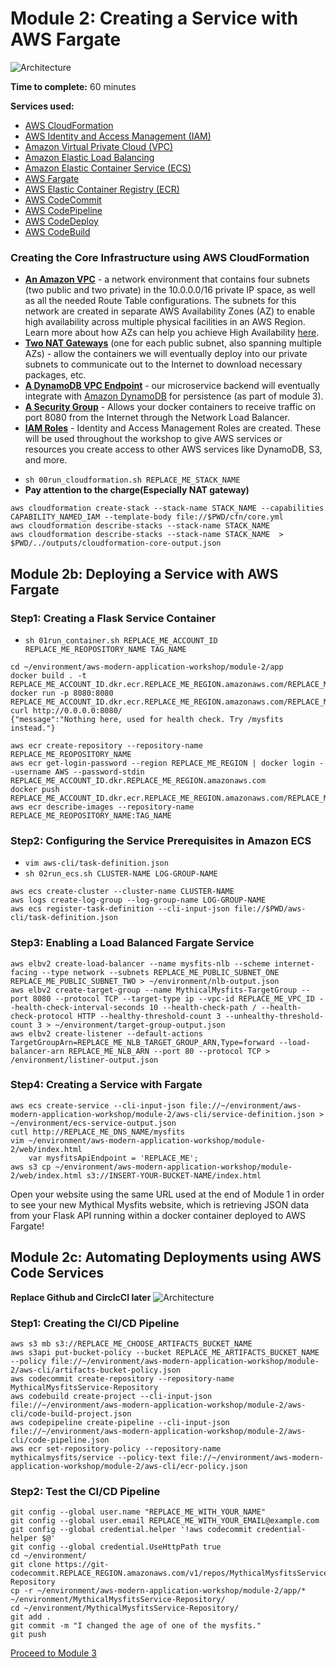# Module 2: Creating a Service with AWS Fargate

![Architecture](/images/module-2/architecture-module-2.png)

**Time to complete:** 60 minutes

**Services used:**
* [AWS CloudFormation](https://aws.amazon.com/cloudformation/)
* [AWS Identity and Access Management (IAM)](https://aws.amazon.com/iam/)
* [Amazon Virtual Private Cloud (VPC)](https://aws.amazon.com/vpc/)
* [Amazon Elastic Load Balancing](https://aws.amazon.com/elasticloadbalancing/)
* [Amazon Elastic Container Service (ECS)](https://aws.amazon.com/ecs/)
* [AWS Fargate](https://aws.amazon.com/fargate/)
* [AWS Elastic Container Registry (ECR)](https://aws.amazon.com/ecr/)
* [AWS CodeCommit](https://aws.amazon.com/codecommit/)
* [AWS CodePipeline](https://aws.amazon.com/codepipeline/)
* [AWS CodeDeploy](https://aws.amazon.com/codedeploy/)
* [AWS CodeBuild](https://aws.amazon.com/codebuild/)


### Creating the Core Infrastructure using AWS CloudFormation
* [**An Amazon VPC**](https://aws.amazon.com/vpc/) - a network environment that contains four subnets (two public and two private) in the 10.0.0.0/16 private IP space, as well as all the needed Route Table configurations.  The subnets for this network are created in separate AWS Availability Zones (AZ) to enable high availability across multiple physical facilities in an AWS Region. Learn more about how AZs can help you achieve High Availability [here](https://docs.aws.amazon.com/AmazonRDS/latest/UserGuide/Concepts.RegionsAndAvailabilityZones.html).
* [**Two NAT Gateways**](https://docs.aws.amazon.com/vpc/latest/userguide/vpc-nat-gateway.html) (one for each public subnet, also spanning multiple AZs) - allow the containers we will eventually deploy into our private subnets to communicate out to the Internet to download necessary packages, etc.
* [**A DynamoDB VPC Endpoint**](https://docs.aws.amazon.com/amazondynamodb/latest/developerguide/vpc-endpoints-dynamodb.html) - our microservice backend will eventually integrate with [Amazon DynamoDB](https://aws.amazon.com/dynamodb/) for persistence (as part of module 3).
* [**A Security Group**](https://docs.aws.amazon.com/vpc/latest/userguide/VPC_SecurityGroups.html) - Allows your docker containers to receive traffic on port 8080 from the Internet through the Network Load Balancer.
* [**IAM Roles**](https://docs.aws.amazon.com/IAM/latest/UserGuide/id_roles.html) - Identity and Access Management Roles are created. These will be used throughout the workshop to give AWS services or resources you create access to other AWS services like DynamoDB, S3, and more.
- `sh 00run_cloudformation.sh REPLACE_ME_STACK_NAME`
- **Pay attention to the charge(Especially NAT gateway)**
```
aws cloudformation create-stack --stack-name STACK_NAME --capabilities CAPABILITY_NAMED_IAM --template-body file://$PWD/cfn/core.yml   
aws cloudformation describe-stacks --stack-name STACK_NAME
aws cloudformation describe-stacks --stack-name STACK_NAME  > $PWD/../outputs/cloudformation-core-output.json
```



## Module 2b: Deploying a Service with AWS Fargate
### Step1: Creating a Flask Service Container
- `sh 01run_container.sh REPLACE_ME_ACCOUNT_ID REPLACE_ME_REOPOSITORY_NAME TAG_NAME`
```
cd ~/environment/aws-modern-application-workshop/module-2/app
docker build . -t REPLACE_ME_ACCOUNT_ID.dkr.ecr.REPLACE_ME_REGION.amazonaws.com/REPLACE_ME_REOPOSITORY_NAME:TAG_NAME
docker run -p 8080:8080 REPLACE_ME_ACCOUNT_ID.dkr.ecr.REPLACE_ME_REGION.amazonaws.com/REPLACE_ME_REOPOSITORY_NAME:TAG_NAME
curl http://0.0.0.0:8080/ 
{"message":"Nothing here, used for health check. Try /mysfits instead."}
```

```
aws ecr create-repository --repository-name REPLACE_ME_REOPOSITORY_NAME
aws ecr get-login-password --region REPLACE_ME_REGION | docker login --username AWS --password-stdin REPLACE_ME_ACCOUNT_ID.dkr.REPLACE_ME_REGION.amazonaws.com
docker push REPLACE_ME_ACCOUNT_ID.dkr.ecr.REPLACE_ME_REGION.amazonaws.com/REPLACE_ME_REOPOSITORY_NAME:TAG_NAME
aws ecr describe-images --repository-name REPLACE_ME_REOPOSITORY_NAME:TAG_NAME
```
### Step2: Configuring the Service Prerequisites in Amazon ECS
- `vim aws-cli/task-definition.json`
- `sh 02run_ecs.sh CLUSTER-NAME LOG-GROUP-NAME`
```
aws ecs create-cluster --cluster-name CLUSTER-NAME
aws logs create-log-group --log-group-name LOG-GROUP-NAME
aws ecs register-task-definition --cli-input-json file://$PWD/aws-cli/task-definition.json
```

### Step3: Enabling a Load Balanced Fargate Service

```
aws elbv2 create-load-balancer --name mysfits-nlb --scheme internet-facing --type network --subnets REPLACE_ME_PUBLIC_SUBNET_ONE REPLACE_ME_PUBLIC_SUBNET_TWO > ~/environment/nlb-output.json
aws elbv2 create-target-group --name MythicalMysfits-TargetGroup --port 8080 --protocol TCP --target-type ip --vpc-id REPLACE_ME_VPC_ID --health-check-interval-seconds 10 --health-check-path / --health-check-protocol HTTP --healthy-threshold-count 3 --unhealthy-threshold-count 3 > ~/environment/target-group-output.json
aws elbv2 create-listener --default-actions TargetGroupArn=REPLACE_ME_NLB_TARGET_GROUP_ARN,Type=forward --load-balancer-arn REPLACE_ME_NLB_ARN --port 80 --protocol TCP > /environment/listiner-output.json
```



### Step4: Creating a Service with Fargate
```
aws ecs create-service --cli-input-json file://~/environment/aws-modern-application-workshop/module-2/aws-cli/service-definition.json > ~/environment/ecs-service-output.json
cutl http://REPLACE_ME_DNS_NAME/mysfits
vim ~/environment/aws-modern-application-workshop/module-2/web/index.html
    var mysfitsApiEndpoint = 'REPLACE_ME'; 
aws s3 cp ~/environment/aws-modern-application-workshop/module-2/web/index.html s3://INSERT-YOUR-BUCKET-NAME/index.html
```

 Open your website using the same URL used at the end of Module 1 in order to see your new Mythical Mysfits website, which is retrieving JSON data from your Flask API running within a docker container deployed to AWS Fargate!


## Module 2c: Automating Deployments using AWS Code Services
**Replace Github and CirclcCI later** 
![Architecture](/images/module-2/architecture-module-2b.png)
### Step1: Creating the CI/CD Pipeline

```
aws s3 mb s3://REPLACE_ME_CHOOSE_ARTIFACTS_BUCKET_NAME
aws s3api put-bucket-policy --bucket REPLACE_ME_ARTIFACTS_BUCKET_NAME --policy file://~/environment/aws-modern-application-workshop/module-2/aws-cli/artifacts-bucket-policy.json
aws codecommit create-repository --repository-name MythicalMysfitsService-Repository
aws codebuild create-project --cli-input-json file://~/environment/aws-modern-application-workshop/module-2/aws-cli/code-build-project.json
aws codepipeline create-pipeline --cli-input-json file://~/environment/aws-modern-application-workshop/module-2/aws-cli/code-pipeline.json
aws ecr set-repository-policy --repository-name mythicalmysfits/service --policy-text file://~/environment/aws-modern-application-workshop/module-2/aws-cli/ecr-policy.json
```


### Step2: Test the CI/CD Pipeline

```
git config --global user.name "REPLACE_ME_WITH_YOUR_NAME"
git config --global user.email REPLACE_ME_WITH_YOUR_EMAIL@example.com
git config --global credential.helper '!aws codecommit credential-helper $@'
git config --global credential.UseHttpPath true
cd ~/environment/
git clone https://git-codecommit.REPLACE_REGION.amazonaws.com/v1/repos/MythicalMysfitsService-Repository
cp -r ~/environment/aws-modern-application-workshop/module-2/app/* ~/environment/MythicalMysfitsService-Repository/
cd ~/environment/MythicalMysfitsService-Repository/
git add .
git commit -m "I changed the age of one of the mysfits."
git push
```


[Proceed to Module 3](/module-3)
